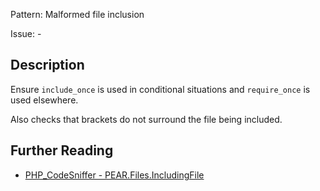 Pattern: Malformed file inclusion

Issue: -

## Description

Ensure `include_once` is used in conditional situations and `require_once` is used elsewhere.

Also checks that brackets do not surround the file being included.

## Further Reading

* [PHP_CodeSniffer - PEAR.Files.IncludingFile](https://github.com/PHPCSStandards/PHP_CodeSniffer/blob/master/src/Standards/PEAR/Sniffs/Files/IncludingFileSniff.php)
